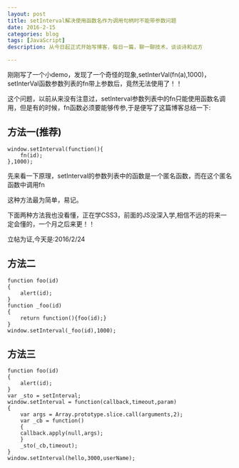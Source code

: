```yaml
---
layout: post
title: setInterval解决使用函数名作为调用句柄时不能带参数问题
date: 2016-2-15
categories: blog
tags: [JavaScript]
description: 从今日起正式开始写博客，每日一篇，聊一聊技术，谈谈诗和远方

---
```

刚刚写了一个小demo，发现了一个奇怪的现象,setInterVal(fn(a),1000)，setInterVal函数参数列表的fn带上参数后，竟然无法使用了！！

这个问题，以前从来没有注意过，setInterval参数列表中的fn只能使用函数名调用，但是有的时候，fn函数必须要能够传参,于是便写了这篇博客总结一下:

## 方法一(推荐)

	window.setInterval(function(){
		fn(id);
	},1000); 

先来看一下原理，setInterval的参数列表中的函数是一个匿名函数，而在这个匿名函数中调用fn

这种方法最为简单，易记。

下面两种方法我也没看懂，正在学CSS3，前面的JS没深入学,相信不远的将来一定会懂的，一个月之后来更！！

立帖为证,今天是:2016/2/24

## 方法二

	function foo(id)
	{
		alert(id);
	}
	function _foo(id)
	{
		return function(){foo(id);}
	}
	window.setInterval(_foo(id),1000); 


## 方法三

	function foo(id)
	{
		alert(id);
	}
	var _sto = setInterval;
	window.setInterval = function(callback,timeout,param)
	{
		var args = Array.prototype.slice.call(arguments,2);
		var _cb = function()
		{
		callback.apply(null,args);
		}
		_sto(_cb,timeout);
	}
	window.setInterval(hello,3000,userName); 


























